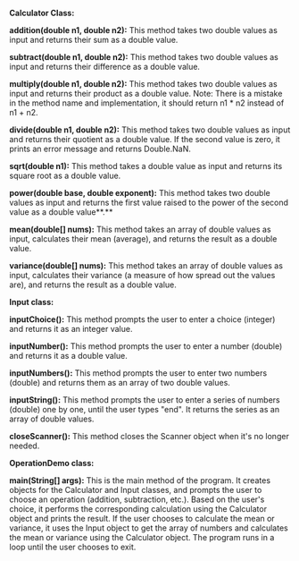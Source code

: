 ﻿**Calculator Class:**

**addition(double n1, double n2):** This method takes two double values as input and returns their sum as a double value.

**subtract(double n1, double n2):** This method takes two double values as input and returns their difference as a double value.

**multiply(double n1, double n2):** This method takes two double values as input and returns their product as a double value. Note: There is a mistake in the method name and implementation, it should return n1 \* n2 instead of n1 + n2.

**divide(double n1, double n2):** This method takes two double values as input and returns their quotient as a double value. If the second value is zero, it prints an error message and returns Double.NaN.

**sqrt(double n1):** This method takes a double value as input and returns its square root as a double value.

**power(double base, double exponent):** This method takes two double values as input and returns the first value raised to the power of the second value as a double value**.**

**mean(double[] nums):** This method takes an array of double values as input, calculates their mean (average), and returns the result as a double value.

**variance(double[] nums):** This method takes an array of double values as input, calculates their variance (a measure of how spread out the values are), and returns the result as a double value.

**Input class:**

**inputChoice():** This method prompts the user to enter a choice (integer) and returns it as an integer value.

**inputNumber():** This method prompts the user to enter a number (double) and returns it as a double value.

**inputNumbers():** This method prompts the user to enter two numbers (double) and returns them as an array of two double values.

**inputString():** This method prompts the user to enter a series of numbers (double) one by one, until the user types "end". It returns the series as an array of double values.

**closeScanner():** This method closes the Scanner object when it's no longer needed.

**OperationDemo class:**

**main(String[] args):** This is the main method of the program. It creates objects for the Calculator and Input classes, and prompts the user to choose an operation (addition, subtraction, etc.). Based on the user's choice, it performs the corresponding calculation using the Calculator object and prints the result. If the user chooses to calculate the mean or variance, it uses the Input object to get the array of numbers and calculates the mean or variance using the Calculator object. The program runs in a loop until the user chooses to exit.
